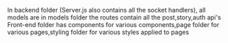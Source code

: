 In backend folder (Server.js also contains all the socket handlers), 
all models are in models folder
the routes contain all the post,story,auth api's
Front-end folder has components for various components,page folder for various pages,styling folder for various styles applied to pages
